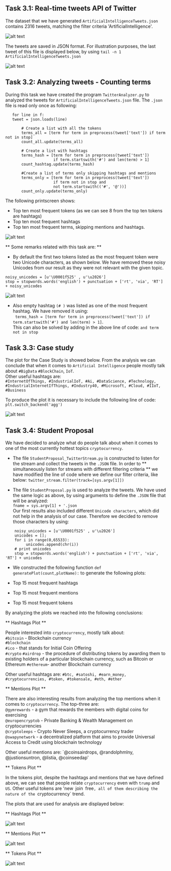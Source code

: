 ## Task 3.1: Real-time tweets API of Twitter ##

The dataset that we have generated `ArtificialIntelligenceTweets.json` contains 2316 tweets, matching the filter criteria 'ArtificialIntelligence'.

![alt text](https://github.com/ferdidolot/CLOUD-COMPUTING-CLASS-2018/blob/master/Lab3/Lab3.1_Output1.png)

The tweets are saved in JSON format. For illustration purposes, the last tweet of this file is displayed below, by using `tail -n 1 ArtificialIntelligenceTweets.json`

![alt text](https://github.com/ferdidolot/CLOUD-COMPUTING-CLASS-2018/blob/master/Lab3/Lab3.1_Output2.png)


## Task 3.2: Analyzing tweets - Counting terms ##

During this task we have created the program  `TwitterAnalyzer.py` to analyzed the tweets for `ArtificialIntelligenceTweets.json` file. The  `.json` file is read only once as following:
 ```
    for line in f:
    tweet = json.loads(line)

        # Create a list with all the tokens
        terms_all = [term for term in preprocess(tweet['text']) if term not in stop]
        count_all.update(terms_all)

        # Create a list with hashtags
        terms_hash = [term for term in preprocess(tweet['text'])
                      if term.startswith('#') and len(term) > 1]
        count_hashtag.update(terms_hash)

        #Create a list of terms only skipping hashtags and mentions
        terms_only = [term for term in preprocess(tweet['text'])
                      if term not in stop and
                      not term.startswith(('#', '@'))]
        count_only.update(terms_only)
 ```


  The following printscreen shows:

* Top ten most frequent tokens (as we can see 8 from the top ten tokens are hashtags)
* Top ten most frequent hashtags
* Top ten most frequent terms, skipping mentions and hashtags.

![alt text](https://github.com/ferdidolot/CLOUD-COMPUTING-CLASS-2018/blob/master/Lab3/Lab3.2_Output2.png)

** Some remarks related with this task are: **

* By default the first two tokens listed as the most frequent token were two Unicode characters, as shown below. We have removed these noisy Unicodes from our result as they were not relevant with the given topic. <br/>
```
noisy_unicodes = [u'\U0001f525' , u'\u2026']
stop = stopwords.words('english') + punctuation + ['rt', 'via', 'RT'] + noisy_unicodes
```

![alt text](https://github.com/raisauku/CLOUD-COMPUTING-CLASS-2018/blob/master/Lab3/Lab3.2_Output1.png)


* Also empty hashtag `(# )` was listed as one of the most frequent hashtag. We have removed it using: <br/>
` terms_hash = [term for term in preprocess(tweet['text']) if term.startswith('#') and len(term) > 1]`. <br/>
  This can also be solved by adding in the above line of code: `and term not in stop`

## Task 3.3: Case study ##

The plot for the Case Study is showed below. From the analysis we can conclude that when it comes to `Artificial Intelligence` people mostly talk about `#BigData` `#BlockChain`, `IoT`. <br/>
Other useful hashtags are:<br/>
`#InternetOfThings, #IndustrialIoT, #Ai, #DataScience, #Technology, #IndustrialInternetIfThings, #Industry40, #Microsoft, #Cloud, #IIoT, #Business`

To produce the plot it is necessary to include the following line of code:<br/>
`plt.switch_backend('agg')`


![alt text](https://github.com/ferdidolot/CLOUD-COMPUTING-CLASS-2018/blob/master/Lab3/CaseStudy.png)

## Task 3.4: Student Proposal ##

We have decided to analyze what do people talk about when it comes to one of the most currently hottest topics `cryptocurrency`.

* The file `StudentProposal_TwitterStream.py` is constructed to listen for the stream and collect the tweets in the `.JSON` file.
In order to ** simultaneously listen for streams with different filtering criteria ** we have modified the line of code where we define our filter criteria, like below:
`twitter_stream.filter(track=[sys.argv[1]])` <br/>

* The file `StudentProposal.py` is used to analyze the tweets. We have used the same logic as above, by using arguments to define the `.JSON` file
that will be analyzed: <br/>
`fname = sys.argv[1] + '.json` <br/>
Our first results also included different `Unicode characters`, which did not help in the analysis of our case.
Therefore we decided to remove those characters by using:
```
    noisy_unicodes = [u'\U0001f525' , u'\u2026']
    unicodes = [];
    for i in range(0,65533):
         unicodes.append(chr(i))
    # print unicodes
    stop = stopwords.words('english') + punctuation + ['rt', 'via', 'RT'] + unicodes
```

* We constructed  the following function `def generatePlot(count,plotName):` to generate the following plots:

* Top 15 most frequent hashtags
* Top 15 most frequent mentions
* Top 15 most frequent tokens

By analyzing the plots we reached into the following conclusions:

** Hashtags Plot **

People interested into `cryptocurrency`, mostly talk about: <br/>
 `#bitcoin` - Blockchain currency<br/>
 `#blockchain`<br/>
 `#ico` - that stands for Initial Coin Offering <br/>
 `#crypto`
 `#airdrop` - the procedure of distributing tokens by awarding them to existing holders of a particular blockchain currency, such as Bitcoin or Ethereum
 `#ethereum`- another Blockchain currency

Other useful hashtags are: `#btc, #satoshi, #earn_money, #cryptocurrencies, #token, #tokensale, #eth, #ether`


** Mentions Plot **

There are also interesting results from analyzing the top mentions when it comes to `cryptocurrency`.
The top-three are:<br/>
`@gymrewards` - a gym that rewards the members with digital coins for exercising <br/>
`@europencryptob` - Private Banking & Wealth Management on cryptocurrencies <br />
`@cryptoleeps` - Crypto Never Sleeps,  a cryptocurrency trader <br />
`@swapynetwork` - a decentralized platform that aims to provide Universal Access to Credit using blockchain technology <br/>


Other useful mentions are: `@coinsairdrops, @randolphmlny, @justionsuntron, @listia, @coinseedap'


** Tokens Plot **

In the tokens plot, despite the hashtags and mentions that we have defined above, we can see that people relate `cryptocurrency` even with `trump` and `US`.
Other useful tokens are 'new` `join` `free`, all of them describing the nature of the `cryptocurrency` trend.

The plots that are used for analysis are displayed below:

** Hashtags Plot **

![alt text](https://github.com/ferdidolot/CLOUD-COMPUTING-CLASS-2018/blob/master/Lab3/StudentProposal_Hashtags.png)

** Mentions Plot **

![alt text](https://github.com/ferdidolot/CLOUD-COMPUTING-CLASS-2018/blob/master/Lab3/StudentProposal_Mentions.png)

** Tokens Plot **

![alt text](https://github.com/ferdidolot/CLOUD-COMPUTING-CLASS-2018/blob/master/Lab3/StudentProposal_Tokens.png)